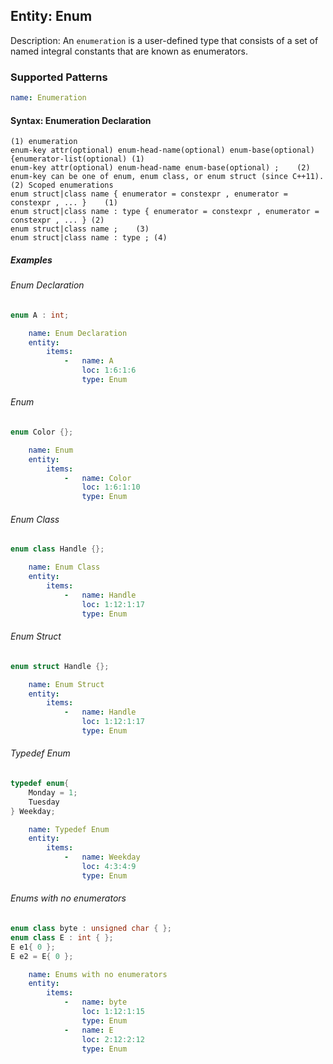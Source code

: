 ## Entity: Enum
Description: An `enumeration` is a user-defined type that consists of a set of named integral constants that are known as enumerators.

### Supported Patterns

```yaml
name: Enumeration
```

#### Syntax: Enumeration Declaration
```text
(1) enumeration
enum-key attr(optional) enum-head-name(optional) enum-base(optional) {enumerator-list(optional)	(1)	
enum-key attr(optional) enum-head-name enum-base(optional) ;	(2)	
enum-key can be one of enum, enum class, or enum struct (since C++11).
(2) Scoped enumerations
enum struct|class name { enumerator = constexpr , enumerator = constexpr , ... }	(1)	
enum struct|class name : type { enumerator = constexpr , enumerator = constexpr , ... }	(2)	
enum struct|class name ;	(3)	
enum struct|class name : type ;	(4)	
```
##### Examples


###### Enum Declaration
```CPP
enum A : int;
```

```yaml
    name: Enum Declaration
    entity:
        items:
            -   name: A
                loc: 1:6:1:6
                type: Enum
```

###### Enum
```CPP
enum Color {};
```

```yaml
    name: Enum
    entity:
        items:
            -   name: Color
                loc: 1:6:1:10
                type: Enum
```

###### Enum Class
```CPP
enum class Handle {};
```

```yaml
    name: Enum Class
    entity:
        items:
            -   name: Handle
                loc: 1:12:1:17
                type: Enum
```

###### Enum Struct
```CPP
enum struct Handle {};
```

```yaml
    name: Enum Struct
    entity:
        items:
            -   name: Handle
                loc: 1:12:1:17
                type: Enum
```


###### Typedef Enum
```CPP
typedef enum{
    Monday = 1;
    Tuesday
} Weekday;
```

```yaml
    name: Typedef Enum
    entity:
        items:
            -   name: Weekday
                loc: 4:3:4:9
                type: Enum
```

###### Enums with no enumerators
```CPP
enum class byte : unsigned char { };
enum class E : int { };
E e1{ 0 };
E e2 = E{ 0 };
```

```yaml
    name: Enums with no enumerators
    entity:
        items:
            -   name: byte
                loc: 1:12:1:15
                type: Enum
            -   name: E
                loc: 2:12:2:12
                type: Enum
```